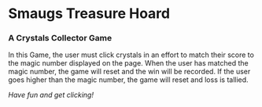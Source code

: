 # Smaugs Treasure Hoard #
### A Crystals Collector Game ###

In this Game, the user must click crystals in an effort to match their score to the magic number displayed on the page. When the user has matched the magic number, the game will reset and the win will be recorded.  If the user goes higher than the magic number, the game will reset and  loss is tallied.

*Have fun and get clicking!*

